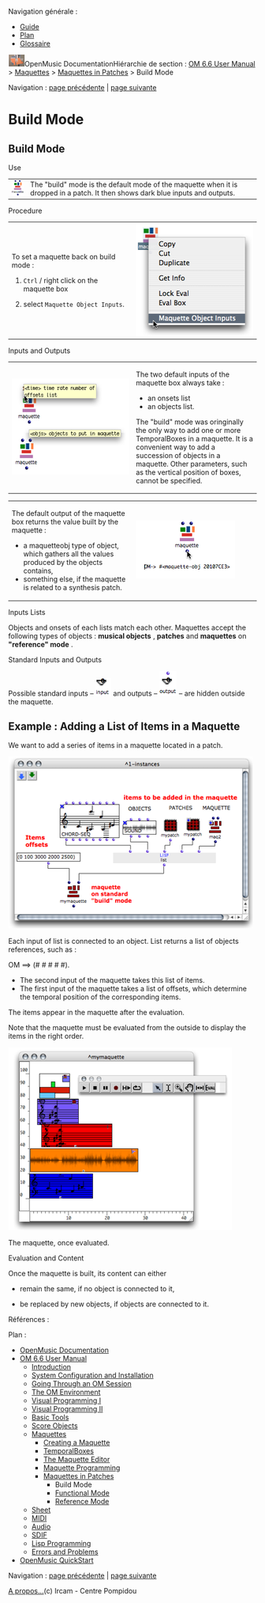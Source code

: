 <div id="tplf" class="tplPage">

<div id="tplh">

<span class="hidden">Navigation générale : </span>

  - [<span>Guide</span>](OM-Documentation.md)
  - [<span>Plan</span>](OM-Documentation_1.md)
  - [<span>Glossaire</span>](OM-Documentation_2.md)

</div>

<div id="tplt">

![empty.gif](../tplRes/page/empty.gif)![logoom1.png](../res/logoom1.png)<span class="tplTi">OpenMusic
Documentation</span><span class="sw_outStack_navRoot"><span class="hidden">Hiérarchie
de section : </span>[<span>OM 6.6 User
Manual</span>](OM-User-Manual.md)<span class="stkSep"> \>
</span>[<span>Maquettes</span>](Maquettes.md)<span class="stkSep"> \>
</span>[<span>Maquettes in
Patches</span>](Maquettes%20in%20Patches.md)<span class="stkSep"> \>
</span><span class="stkSel_yes"><span>Build Mode</span></span></span>

</div>

<div class="tplNav">

<span class="hidden">Navigation : </span>[<span>page
précédente</span>](Maquettes%20in%20Patches.md "page précédente(Maquettes in Patches)")<span class="hidden">
| </span>[<span>page
suivante</span>](Maquettes%20in%20Patches1.md "page suivante(Functional Mode)")

</div>

<div id="tplc" class="tplc_out_yes">

<div style="text-align: center;">



</div>

<div class="headCo">

# <span>Build Mode</span>

<div class="headCo_co">

<div>

<div class="part">

## <span>Build Mode</span>

<div class="part_co">

<div class="infobloc">

<div class="infobloc_ti">

<span>Use</span>

</div>

<div class="txt">

|                                                                                       |                                                                                                                                 |
| ------------------------------------------------------------------------------------- | ------------------------------------------------------------------------------------------------------------------------------- |
| <span class="iconButton_tim">![buildmode\_icon.png](../res/buildmode_icon.png)</span> | The "build" mode is the default mode of the maquette when it is dropped in a patch. It then shows dark blue inputs and outputs. |

</div>

</div>

<div class="infobloc">

<div class="infobloc_ti">

<span>Procedure</span>

</div>

<div class="txtRes">

<table>
<colgroup>
<col style="width: 50%" />
<col style="width: 50%" />
</colgroup>
<tbody>
<tr class="odd">
<td><div class="dk_txtRes_txt txt">
<p>To set a maquette back on build mode :</p>
<ol>
<li><p><code class="keyboard_tl">Ctrl</code> / right click on the maquette box</p></li>
<li><p>select <code class="menuPath_tl">Maquette Object Inputs</code>.</p></li>
</ol>
</div></td>
<td><div class="caption">
<div class="caption_co">
<img src="../res/changemode1.png" width="242" height="228" alt="changemode1.png" />
</div>
</div></td>
</tr>
</tbody>
</table>

</div>

</div>

<div class="infobloc">

<div class="infobloc_ti">

<span>Inputs and Outputs</span>

</div>

<div class="txtRes">

<table>
<colgroup>
<col style="width: 50%" />
<col style="width: 50%" />
</colgroup>
<tbody>
<tr class="odd">
<td><div class="caption">
<div class="caption_co">
<img src="../res/functionalinputs.png" width="260" height="194" alt="functionalinputs.png" />
</div>
</div></td>
<td><div class="dk_txtRes_txt txt">
<p>The two default inputs of the maquette box always take :</p>
<ul>
<li><span>an onsets list</span></li>
<li><span>an objects list.</span></li>
</ul>
<p>The "build" mode was oringinally the only way to add one or more TemporalBoxes in a maquette. It is a convenient way to add a succession of objects in a maquette. Other parameters, such as the vertical position of boxes, cannot be specified.</p>
</div></td>
</tr>
</tbody>
</table>

</div>

<div class="txtRes">

<table>
<colgroup>
<col style="width: 50%" />
<col style="width: 50%" />
</colgroup>
<tbody>
<tr class="odd">
<td><div class="dk_txtRes_txt txt">
<p>The default output of the maquette box returns the value built by the maquette :</p>
<ul>
<li><span>a maquetteobj type of object, which gathers all the values produced by the objects contains, </span></li>
<li><span>something else, if the maquette is related to a synthesis patch. </span></li>
</ul>
</div></td>
<td><div class="caption">
<div class="caption_co">
<img src="../res/evalmaqobj.png" width="201" height="118" alt="evalmaqobj.png" />
</div>
</div></td>
</tr>
</tbody>
</table>

</div>

</div>

<div class="infobloc">

<div class="infobloc_ti">

<span>Inputs Lists</span>

</div>

<div class="txt">

Objects and onsets of each lists match each other. Maquettes accept the
following types of objects : **musical objects** , **patches** and
**maquettes** on **"reference" mode** .

</div>

</div>

<div class="bloc complement">

<div class="bloc_ti complement_ti">

<span>Standard Inputs and Outputs</span>

</div>

<div class="txt">

Possible standard inputs –
<span class="iconButton_tim">![input\_icon.png](../res/input_icon.png)</span>
and outputs –
<span class="iconButton_tim">![output\_icon.png](../res/output_icon.png)</span>
– are hidden outside the maquette.

</div>

</div>

</div>

</div>

<div class="part">

## <span>Example : Adding a List of Items in a Maquette</span>

<div class="part_co">

<div class="infobloc">

<div class="txt">

We want to add a series of items in a maquette located in a patch.

</div>

<div class="caption">

<div class="caption_co">

![build.png](../res/build.png)

</div>

</div>

<div class="txt">

Each input of list is connected to an object. List returns a list of
objects references, such as :

OM ==\> (\# \# \# \# \#).

  - <span>The second input of the maquette takes this list of items.
    </span>
  - <span>The first input of the maquette takes a list of offsets, which
    determine the temporal position of the corresponding items.</span>

</div>

<div class="txt">

The items appear in the maquette after the evaluation.

Note that the maquette must be evaluated from the outside to display the
items in the right order.

</div>

<div class="caption">

<div class="caption_co">

![The maquette, once evaluated.](../res/maqbuild.png)

</div>

<div class="caption_ti">

The maquette, once evaluated.

</div>

</div>

</div>

<div class="bloc note">

<div class="bloc_ti note_ti">

<span>Evaluation and Content</span>

</div>

<div class="txt">

Once the maquette is built, its content can either

  - remain the same, if no object is connected to it,

  - be replaced by new objects, if objects are connected to it.

</div>

</div>

</div>

</div>

</div>

</div>

</div>

<span class="hidden">Références : </span>

</div>

<div id="tplo" class="tplo_out_yes">

<div class="tplOTp">

<div class="tplOBm">

<div id="mnuFrm">

<span class="hidden">Plan :</span>

<div id="mnuFrmUp" onmouseout="menuScrollTiTask.fSpeed=0;" onmouseover="if(menuScrollTiTask.fSpeed&gt;=0) {menuScrollTiTask.fSpeed=-2; scTiLib.addTaskNow(menuScrollTiTask);}" onclick="menuScrollTiTask.fSpeed-=2;" style="display: none;">

<span id="mnuFrmUpLeft">[](#)</span><span id="mnuFrmUpCenter"></span><span id="mnuFrmUpRight"></span>

</div>

<div id="mnuScroll">

  - [<span>OpenMusic Documentation</span>](OM-Documentation.md)
  - [<span>OM 6.6 User Manual</span>](OM-User-Manual.md)
      - [<span>Introduction</span>](00-Sommaire.md)
      - [<span>System Configuration and
        Installation</span>](Installation.md)
      - [<span>Going Through an OM Session</span>](Goingthrough.md)
      - [<span>The OM Environment</span>](Environment.md)
      - [<span>Visual Programming I</span>](BasicVisualProgramming.md)
      - [<span>Visual Programming
        II</span>](AdvancedVisualProgramming.md)
      - [<span>Basic Tools</span>](BasicObjects.md)
      - [<span>Score Objects</span>](ScoreObjects.md)
      - [<span>Maquettes</span>](Maquettes.md)
          - [<span>Creating a Maquette</span>](Maquette.md)
          - [<span>TemporalBoxes</span>](TemporalBoxes.md)
          - [<span>The Maquette Editor</span>](Editor.md)
          - [<span>Maquette
            Programming</span>](Programming%20Maquette.md)
          - [<span>Maquettes in
            Patches</span>](Maquettes%20in%20Patches.md)
              - <span id="i2" class="outLeftSel_yes"><span>Build
                Mode</span></span>
              - [<span>Functional
                Mode</span>](Maquettes%20in%20Patches1.md)
              - [<span>Reference
                Mode</span>](Maquettes%20in%20Patches2.md)
      - [<span>Sheet</span>](Sheet.md)
      - [<span>MIDI</span>](MIDI.md)
      - [<span>Audio</span>](Audio.md)
      - [<span>SDIF</span>](SDIF.md)
      - [<span>Lisp Programming</span>](Lisp.md)
      - [<span>Errors and Problems</span>](errors.md)
  - [<span>OpenMusic QuickStart</span>](QuickStart-Chapters.md)

</div>

<div id="mnuFrmDown" onmouseout="menuScrollTiTask.fSpeed=0;" onmouseover="if(menuScrollTiTask.fSpeed&lt;=0) {menuScrollTiTask.fSpeed=2; scTiLib.addTaskNow(menuScrollTiTask);}" onclick="menuScrollTiTask.fSpeed+=2;" style="display: none;">

<span id="mnuFrmDownLeft">[](#)</span><span id="mnuFrmDownCenter"></span><span id="mnuFrmDownRight"></span>

</div>

</div>

</div>

</div>

</div>

<div class="tplNav">

<span class="hidden">Navigation : </span>[<span>page
précédente</span>](Maquettes%20in%20Patches.md "page précédente(Maquettes in Patches)")<span class="hidden">
| </span>[<span>page
suivante</span>](Maquettes%20in%20Patches1.md "page suivante(Functional Mode)")

</div>

<div id="tplb">

[<span>A propos...</span>](OM-Documentation_3.md)(c) Ircam - Centre
Pompidou

</div>

</div>
